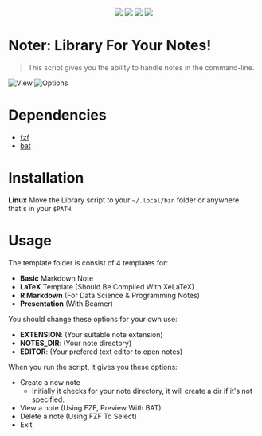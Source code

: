 <p align="center">
<a href="https://github.com/rahriver/Noter/master/LICENSE"><img src="https://img.shields.io/static/v1.svg?style=flat&label=License&message=MIT&logoColor=eceff4&logo=github&colorA=black&colorB=green"/></a>
<img src="https://img.shields.io/github/commit-activity/m/rahriver/Noter">
<a href="https://github.com/rahriver/Noter/graphs/contributors"><img src="https://img.shields.io/github/contributors/rahriver/Noter"></a>
<img src="https://img.shields.io/github/v/release/rahriver/Noter">
</p>

# Noter: Library For Your Notes!
> This script gives you the ability to handle notes in the command-line.

![View](https://user-images.githubusercontent.com/89016694/193408150-3e542e79-5422-45af-9838-38c842ee3004.png)
![Options](https://user-images.githubusercontent.com/89016694/193408205-0091466e-e171-43d3-9547-f73177ee2257.png)

# Dependencies
- [fzf](https://github.com/junegunn/fzf)
- [bat](https://github.com/sharkdp/bat)

# Installation
**Linux**
Move the Library script to your `~/.local/bin` folder or anywhere that's in your `$PATH`.

# Usage
The template folder is consist of 4 templates for:
- **Basic** Markdown Note
- **LaTeX** Template (Should Be Compiled With XeLaTeX)
- **R Markdown** (For Data Science & Programming Notes)
- **Presentation** (With Beamer)

You should change these options for your own use:
- **EXTENSION**: (Your suitable note extension)
- **NOTES_DIR**: (Your note directory)
- **EDITOR**: (Your prefered text editor to open notes)

When you run the script, it gives you these options:
- Create a new note
  - Initially it checks for your note directory, it will create a dir if it's not specified.
- View a note (Using FZF, Preview With BAT)
- Delete a note (Using FZF To Select)
- Exit
